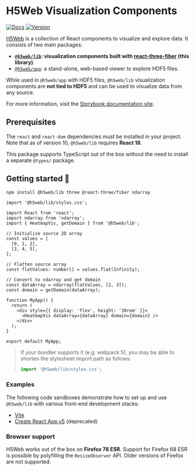 # H5Web Visualization Components

[![Docs](https://img.shields.io/website?down_message=offline&label=docs&up_message=online&url=https%3A%2F%2Fh5web-docs.panosc.eu%2F)](https://h5web-docs.panosc.eu/)
[![Version](https://img.shields.io/npm/v/@h5web/lib)](https://www.npmjs.com/package/@h5web/lib)

[H5Web](https://github.com/silx-kit/h5web) is a collection of React components
to visualize and explore data. It consists of two main packages:

- **[`@h5web/lib`](https://www.npmjs.com/package/@h5web/lib): visualization
  components built with
  [react-three-fiber](https://github.com/react-spring/react-three-fiber) (this
  library)**.
- [`@h5web/app`](https://www.npmjs.com/package/@h5web/app): a stand-alone,
  web-based viewer to explore HDF5 files.

While used in `@h5web/app` with HDF5 files, `@h5web/lib` visualization
components are **not tied to HDF5** and can be used to visualize data from any
source.

For more information, visit the
[Storybook documentation site](https://h5web-docs.panosc.eu/).

## Prerequisites

The `react` and `react-dom` dependencies must be installed in your project. Note
that as of version 10, `@h5web/lib` requires **React 18**.

This package supports TypeScript out of the box without the need to install a
separate `@types/` package.

## Getting started 🚀

```bash
npm install @h5web/lib three @react-three/fiber ndarray
```

```tsx
import '@h5web/lib/styles.css';

import React from 'react';
import ndarray from 'ndarray';
import { HeatmapVis, getDomain } from '@h5web/lib';

// Initialise source 2D array
const values = [
  [0, 1, 2],
  [3, 4, 5],
];

// Flatten source array
const flatValues: number[] = values.flat(Infinity);

// Convert to ndarray and get domain
const dataArray = ndarray(flatValues, [2, 3]);
const domain = getDomain(dataArray);

function MyApp() {
  return (
    <div style={{ display: 'flex', height: '30rem' }}>
      <HeatmapVis dataArray={dataArray} domain={domain} />
    </div>
  );
}

export default MyApp;
```

> If your bundler supports it (e.g. webpack 5), you may be able to shorten the
> stylesheet import path as follows:
>
> ```ts
> import '@h5web/lib/styles.css';
> ```

### Examples

The following code sandboxes demonstrate how to set up and use `@h5web/lib` with
various front-end development stacks:

- [Vite](https://codesandbox.io/p/sandbox/h5weblib-vite-xru04?file=%2Fsrc%2FApp.tsx)
- [Create React App v5](https://codesandbox.io/p/sandbox/h5weblib-cra-v5-nhznhh?file=%2Fsrc%2FApp.tsx)
  (deprecated)

### Browser support

H5Web works out of the box on **Firefox 78 ESR**. Support for Firefox 68 ESR is
possible by polyfilling the `ResizeObserver` API. Older versions of Firefox are
not supported.
